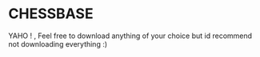 # CHESSBASE
YAHO ! , Feel free to download anything of your choice but id recommend not downloading everything :)

